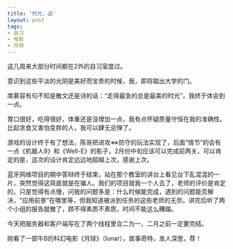 ```yaml
---
title: '时光，追'
layout: post
tags:
- 自习
- 电影
- 月球
---
```

这几周来大部分时间都在2外的自习室度过。  

意识到这些平淡的光阴是美好而宝贵的时候，我，即将踏出大学的门。  
  
席慕容有句不知是散文还是诗的话：“走得最急的总是最美的时光”，我终于体会到一点。  
  
胃口很好，吃得很好，体重还是没增加一点，我有点怀疑质量守恒在我的准确性。比起贪食又害怕变胖的人，我可以肆无忌惮了。  
  
游戏的设计终于有了想法，陈哥把进攻<=>防守的玩法实现了，后面“情节”的会有一点《机器人9》和《Well-E》的影子，2月份中旬应该可以完成前两关，可以肯定的是，这次的设计肯定远远地超越上次，感谢上次。  
  
蓝牙网络项目的期中答辩终于结束，站在那个教室的讲台上看见台下乱混混的一片，突然觉得这简直就是在骗人。我们的项目就我一个人去了，老师的评价是肯定的，只是觉得有点慢，问我的问题多是：什么时候能完成，遇到的问题能否解决，“应用前景”在哪里等，但我知道被派到任务的这些老师的无奈。讲完后听了两个小组的报告就撤了，顾不得素质不素质，时间不能这么糟蹋。  
  
今天把服务器和客户端写在了两个线程里合二为一，二月之前一定要完结。  
  
刚看了一部牛B的科幻电影《月球》（lunar），故事奇特，发人深思，荐！  
  

